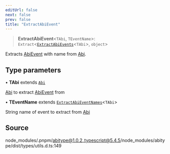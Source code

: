 ```yaml
---
editUrl: false
next: false
prev: false
title: "ExtractAbiEvent"
---
```


> **ExtractAbiEvent**\<`TAbi`, `TEventName`\>: `Extract`\<[`ExtractAbiEvents`](/reference/tevm/utils/type-aliases/extractabievents/)\<`TAbi`\>, `object`\>

Extracts [AbiEvent](../../../../../../../reference/tevm/utils/type-aliases/abievent) with name from [Abi](../../../../../../../reference/tevm/utils/type-aliases/abi).

## Type parameters

• **TAbi** extends [`Abi`](/reference/tevm/utils/type-aliases/abi/)

[Abi](../../../../../../../reference/tevm/utils/type-aliases/abi) to extract [AbiEvent](../../../../../../../reference/tevm/utils/type-aliases/abievent) from

• **TEventName** extends [`ExtractAbiEventNames`](/reference/tevm/utils/type-aliases/extractabieventnames/)\<`TAbi`\>

String name of event to extract from [Abi](../../../../../../../reference/tevm/utils/type-aliases/abi)

## Source

node\_modules/.pnpm/abitype@1.0.2\_typescript@5.4.5/node\_modules/abitype/dist/types/utils.d.ts:149
